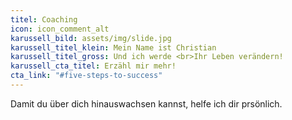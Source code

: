 ```yaml
---
titel: Coaching
icon: icon_comment_alt
karussell_bild: assets/img/slide.jpg
karussell_titel_klein: Mein Name ist Christian
karussell_titel_gross: Und ich werde <br>Ihr Leben verändern!
karussell_cta_titel: Erzähl mir mehr!
cta_link: "#five-steps-to-success"
---
```

<!---  Der Text unterhalb erscheint in der Box unter dem Karussell -->
Damit du über dich hinauswachsen kannst, helfe ich dir prsönlich.

